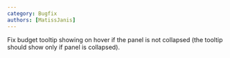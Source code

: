 ```yaml
---
category: Bugfix
authors: [MatissJanis]
---
```


Fix budget tooltip showing on hover if the panel is not collapsed (the tooltip should show only if panel is collapsed).
